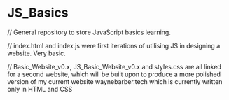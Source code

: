# JS_Basics

// General repository to store JavaScript basics learning.

// index.html and index.js were first iterations of utilising JS in designing a website. Very basic.

// Basic_Website_v0.x, JS_Basic_Website_v0.x and styles.css are all linked for a second website, which will be built upon to produce a more polished version of my current website waynebarber.tech which is currently written only in HTML and CSS
